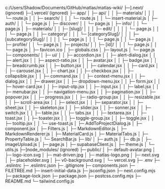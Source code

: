 c:/Users/Shadow/Documents/GitHub/matlas/matlas-wiki/
  ├─].next/ (ignored)
  ├─].vercel/ (ignored)
  ├─ app/
  │  ├─ api/
  │  │  ├─ materials/
  │  │  │  └─ route.js
  │  │  ├─ search/
  │  │  │  └─ route.js
  │  │  └─ insert-material.js
  │  ├─ auth/
  │  │  └─ page.js
  │  ├─ discover/
  │  │  └─ page.js
  │  ├─ info/
  │  │  └─ page.js
  │  ├─ materials/
  │  │  ├─ [slug]/
  │  │  │  ├─ edit/
  │  │  │  │  └─ page.js
  │  │  │  └─ page.js
  │  │  ├─ category/
  │  │  │  └─ [categorySlug]/
  │  │  │     ├─ [subcategorySlug]/
  │  │  │     │  └─ page.js
  │  │  │     └─ page.js
  │  │  └─ page.js
  │  ├─ profile/
  │  │  └─ page.js
  │  ├─ projects/
  │  │  ├─ [id]/
  │  │  │  └─ page.js
  │  │  └─ page.js
  │  ├─ favicon.ico
  │  ├─ globals.css
  │  ├─ layout.js
  │  └─ page.js
  ├─ components/
  │  ├─ ui/
  │  │  ├─ accordion.jsx
  │  │  ├─ alert-dialog.jsx
  │  │  ├─ alert.jsx
  │  │  ├─ aspect-ratio.jsx
  │  │  ├─ avatar.jsx
  │  │  ├─ badge.jsx
  │  │  ├─ breadcrumb.jsx
  │  │  ├─ button.jsx
  │  │  ├─ calendar.jsx
  │  │  ├─ card.jsx
  │  │  ├─ carousel.jsx
  │  │  ├─ chart.jsx
  │  │  ├─ checkbox.jsx
  │  │  ├─ collapsible.jsx
  │  │  ├─ command.jsx
  │  │  ├─ context-menu.jsx
  │  │  ├─ dialog.jsx
  │  │  ├─ drawer.jsx
  │  │  ├─ dropdown-menu.jsx
  │  │  ├─ form.jsx
  │  │  ├─ hover-card.jsx
  │  │  ├─ input-otp.jsx
  │  │  ├─ input.jsx
  │  │  ├─ label.jsx
  │  │  ├─ menubar.jsx
  │  │  ├─ navigation-menu.jsx
  │  │  ├─ pagination.jsx
  │  │  ├─ popover.jsx
  │  │  ├─ progress.jsx
  │  │  ├─ radio-group.jsx
  │  │  ├─ resizable.jsx
  │  │  ├─ scroll-area.jsx
  │  │  ├─ select.jsx
  │  │  ├─ separator.jsx
  │  │  ├─ sheet.jsx
  │  │  ├─ skeleton.jsx
  │  │  ├─ slider.jsx
  │  │  ├─ sonner.jsx
  │  │  ├─ switch.jsx
  │  │  ├─ table.jsx
  │  │  ├─ tabs.jsx
  │  │  ├─ textarea.jsx
  │  │  ├─ toast.jsx
  │  │  ├─ toaster.jsx
  │  │  ├─ toggle-group.jsx
  │  │  ├─ toggle.jsx
  │  │  ├─ tooltip.jsx
  │  │  └─ use-toast.js
  │  ├─ AddToProjectDialog.js
  │  ├─ component.jsx
  │  ├─ Filters.js
  │  ├─ MarkdownEditor.js
  │  ├─ MarkdownRenderer.js
  │  ├─ MaterialCard.js
  │  ├─ MaterialTabs.js
  │  ├─ PropertyTable.js
  │  └─ SearchBar.js
  ├─ lib/
  │  ├─ auth.js
  │  ├─ db.js
  │  ├─ imageUpload.js
  │  ├─ page.js
  │  ├─ supabaseClient.js
  │  ├─ theme.js
  │  └─ utils.js
  ├─]node_modules/ (ignored)
  ├─ public/
  │  ├─ default-avatar.png
  │  ├─ logo-icon.svg
  │  ├─ mat-driven.jpg
  │  ├─ matlas-logo.png
  │  ├─ next.svg
  │  ├─ placeholder.svg
  │  ├─ v0-background.svg
  │  └─ vercel.svg
  ├─ .env
  ├─ .eslintrc
  ├─ .eslintrc.json
  ├─ .gitignore
  ├─ components.json
  ├─ FILETREE.md
  ├─ insert-initial-data.js
  ├─ jsconfig.json
  ├─ next.config.mjs
  ├─ package-lock.json
  ├─ package.json
  ├─ postcss.config.mjs
  ├─ README.md
  └─ tailwind.config.js

